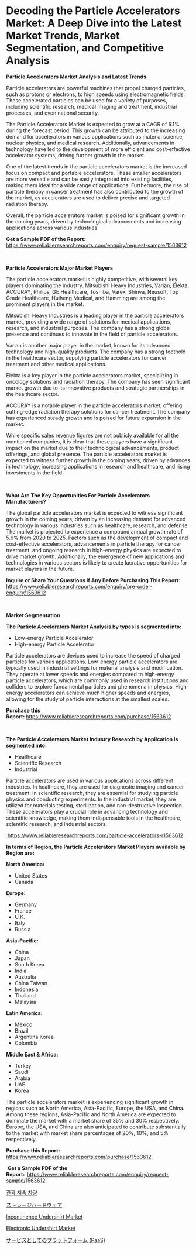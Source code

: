 <p><h1>Decoding the Particle Accelerators Market: A Deep Dive into the Latest Market Trends, Market Segmentation, and Competitive Analysis</h1></p><p><strong>Particle Accelerators Market Analysis and Latest Trends</strong></p>
<p><p>Particle accelerators are powerful machines that propel charged particles, such as protons or electrons, to high speeds using electromagnetic fields. These accelerated particles can be used for a variety of purposes, including scientific research, medical imaging and treatment, industrial processes, and even national security.</p><p>The Particle Accelerators Market is expected to grow at a CAGR of 6.1% during the forecast period. This growth can be attributed to the increasing demand for accelerators in various applications such as material science, nuclear physics, and medical research. Additionally, advancements in technology have led to the development of more efficient and cost-effective accelerator systems, driving further growth in the market.</p><p>One of the latest trends in the particle accelerators market is the increased focus on compact and portable accelerators. These smaller accelerators are more versatile and can be easily integrated into existing facilities, making them ideal for a wide range of applications. Furthermore, the rise of particle therapy in cancer treatment has also contributed to the growth of the market, as accelerators are used to deliver precise and targeted radiation therapy.</p><p>Overall, the particle accelerators market is poised for significant growth in the coming years, driven by technological advancements and increasing applications across various industries.</p></p>
<p><strong>Get a Sample PDF of the Report:&nbsp;</strong> <a href="https://www.reliableresearchreports.com/enquiry/request-sample/1563612">https://www.reliableresearchreports.com/enquiry/request-sample/1563612</a></p>
<p>&nbsp;</p>
<p><strong>Particle Accelerators Major Market Players</strong></p>
<p><p>The particle accelerators market is highly competitive, with several key players dominating the industry. Mitsubishi Heavy Industries, Varian, Elekta, ACCURAY, Philips, GE Healthcare, Toshiba, Varex, Shinva, Neusoft, Top Grade Healthcare, Huiheng Medical, and Hamming are among the prominent players in the market.</p><p>Mitsubishi Heavy Industries is a leading player in the particle accelerators market, providing a wide range of solutions for medical applications, research, and industrial purposes. The company has a strong global presence and continues to innovate in the field of particle accelerators.</p><p>Varian is another major player in the market, known for its advanced technology and high-quality products. The company has a strong foothold in the healthcare sector, supplying particle accelerators for cancer treatment and other medical applications.</p><p>Elekta is a key player in the particle accelerators market, specializing in oncology solutions and radiation therapy. The company has seen significant market growth due to its innovative products and strategic partnerships in the healthcare sector.</p><p>ACCURAY is a notable player in the particle accelerators market, offering cutting-edge radiation therapy solutions for cancer treatment. The company has experienced steady growth and is poised for future expansion in the market.</p><p>While specific sales revenue figures are not publicly available for all the mentioned companies, it is clear that these players have a significant impact on the market due to their technological advancements, product offerings, and global presence. The particle accelerators market is expected to witness further growth in the coming years, driven by advances in technology, increasing applications in research and healthcare, and rising investments in the field.</p></p>
<p>&nbsp;</p>
<p><strong>What Are The Key Opportunities For Particle Accelerators Manufacturers?</strong></p>
<p><p>The global particle accelerators market is expected to witness significant growth in the coming years, driven by an increasing demand for advanced technology in various industries such as healthcare, research, and defense. The market is projected to experience a compound annual growth rate of 5.6% from 2020 to 2025. Factors such as the development of compact and cost-effective accelerators, advancements in particle therapy for cancer treatment, and ongoing research in high-energy physics are expected to drive market growth. Additionally, the emergence of new applications and technologies in various sectors is likely to create lucrative opportunities for market players in the future.</p></p>
<p><strong>Inquire or Share Your Questions If Any Before Purchasing This Report:</strong> <a href="https://www.reliableresearchreports.com/enquiry/pre-order-enquiry/1563612">https://www.reliableresearchreports.com/enquiry/pre-order-enquiry/1563612</a></p>
<p>&nbsp;</p>
<p><strong>Market Segmentation</strong></p>
<p><strong>The Particle Accelerators Market Analysis by types is segmented into:</strong></p>
<p><ul><li>Low-energy Particle Accelerator</li><li>High-energy Particle Accelerator</li></ul></p>
<p><p>Particle accelerators are devices used to increase the speed of charged particles for various applications. Low-energy particle accelerators are typically used in industrial settings for material analysis and modification. They operate at lower speeds and energies compared to high-energy particle accelerators, which are commonly used in research institutions and colliders to explore fundamental particles and phenomena in physics. High-energy accelerators can achieve much higher speeds and energies, allowing for the study of particle interactions at the smallest scales.</p></p>
<p><strong>Purchase this Report:&nbsp;</strong><a href="https://www.reliableresearchreports.com/purchase/1563612">https://www.reliableresearchreports.com/purchase/1563612</a></p>
<p>&nbsp;</p>
<p><strong>The Particle Accelerators Market Industry Research by Application is segmented into:</strong></p>
<p><ul><li>Healthcare</li><li>Scientific Research</li><li>Industrial</li></ul></p>
<p><p>Particle accelerators are used in various applications across different industries. In healthcare, they are used for diagnostic imaging and cancer treatment. In scientific research, they are essential for studying particle physics and conducting experiments. In the industrial market, they are utilized for materials testing, sterilization, and non-destructive inspection. These accelerators play a crucial role in advancing technology and scientific knowledge, making them indispensable tools in the healthcare, scientific research, and industrial sectors.</p></p>
<p><a href="https://www.reliableresearchreports.com/particle-accelerators-r1563612">&nbsp;https://www.reliableresearchreports.com/particle-accelerators-r1563612</a></p>
<p><strong>In terms of Region, the Particle Accelerators Market Players available by Region are:</strong></p>
<p>
    <p> <strong> North America: </strong>
        <ul>
            <li>United States</li>
            <li>Canada</li>
        </ul>
        </p> 
    <p> <strong> Europe: </strong>
        <ul>
            <li>Germany</li>
            <li>France</li>
            <li>U.K.</li>
            <li>Italy</li>
            <li>Russia</li>
        </ul>
        </p> 
    <p> <strong> Asia-Pacific: </strong>
        <ul>
            <li>China</li>
            <li>Japan</li>
            <li>South Korea</li>
            <li>India</li>
            <li>Australia</li>
            <li>China Taiwan</li>
            <li>Indonesia</li>
            <li>Thailand</li>
            <li>Malaysia</li>
        </ul>
        </p> 
    <p> <strong> Latin America: </strong>
        <ul>
            <li>Mexico</li>
            <li>Brazil</li>
            <li>Argentina Korea</li>
            <li>Colombia</li>
        </ul>
        </p> 
    <p> <strong> Middle East & Africa: </strong>
        <ul>
            <li>Turkey</li>
            <li>Saudi</li>
            <li>Arabia</li>
            <li>UAE</li>
            <li>Korea</li>
        </ul>
    </p>
    </p>
<p><p>The particle accelerators market is experiencing significant growth in regions such as North America, Asia-Pacific, Europe, the USA, and China. Among these regions, Asia-Pacific and North America are expected to dominate the market with a market share of 35% and 30% respectively. Europe, the USA, and China are also anticipated to contribute substantially to the market with market share percentages of 20%, 10%, and 5% respectively.</p></p>
<p><strong>Purchase this Report: </strong><a href="https://www.reliableresearchreports.com/purchase/1563612">https://www.reliableresearchreports.com/purchase/1563612</a></p>
<p>&nbsp;<strong>Get a Sample PDF of the Report:&nbsp;&nbsp;</strong><a href="https://www.reliableresearchreports.com/enquiry/request-sample/1563612">https://www.reliableresearchreports.com/enquiry/request-sample/1563612</a></p>
<p><strong></strong></p>
<p><p><a href="https://github.com/fernandotryO5lson96765/Market-Research-Report-List-2/blob/main/9345717156389.md">관광 저속 차량</a></p><p><a href="https://github.com/BoydYundt1/Market-Research-Report-List-1/blob/main/9776327147280.md">ストレージハードウェア</a></p><p><a href="https://github.com/wwwkeltoum/Market-Research-Report-List-3/blob/main/incontinence-undershirt-market.md">Incontinence Undershirt Market</a></p><p><a href="https://github.com/joannesouthgate/Market-Research-Report-List-3/blob/main/electronic-undershirt-market.md">Electronic Undershirt Market</a></p><p><a href="https://github.com/JessKilback/Market-Research-Report-List-1/blob/main/9506942147281.md">サービスとしてのプラットフォーム (PaaS)</a></p></p>
